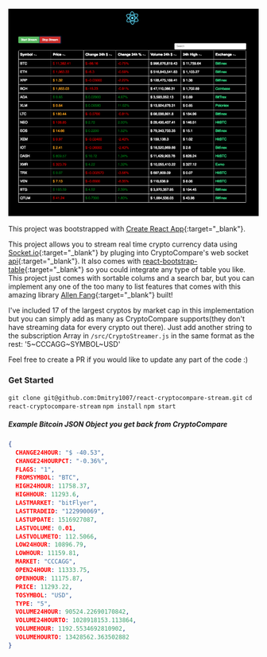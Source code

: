 ![App ScreenShot](./app-screanshot.png?raw=true "React CryptoCompare Stream")

This project was bootstrapped with [Create React App](https://github.com/facebookincubator/create-react-app){:target="_blank"}.

This project allows you to stream real time crypto currency data using [Socket.io](https://socket.io/){:target="_blank"} by pluging into CryptoCompare's web socket [api](https://www.cryptocompare.com/api/?javascript#-api-web-socket-){:target="_blank"}. It also comes with [react-bootstrap-table](https://allenfang.github.io/react-bootstrap-table/index.html){:target="_blank"} so you could integrate any type of table you like. This project just comes with sortable colums and a search bar, but you can implement any one of the too many to list features that comes with this amazing library [Allen Fang](https://github.com/AllenFang){:target="_blank"} built!

I've included 17 of the largest cryptos by market cap in this implementation but you can simply add as many as CryptoCompare supports(they don't have streaming data for every crypto out there). Just add another string to the subscription Array in `/src/CryptoStreamer.js` in the same format as the rest: '5~CCCAGG~SYMBOL~USD'

Feel free to create a PR if you would like to update any part of the code :)


### Get Started
`git clone git@github.com:Dmitry1007/react-cryptocompare-stream.git`
`cd react-cryptocompare-stream`
`npm install`
`npm start`


##### Example Bitcoin JSON Object you get back from CryptoCompare

```json
{
  CHANGE24HOUR: "$ -40.53",
  CHANGE24HOURPCT: "-0.36%",
  FLAGS: "1",
  FROMSYMBOL: "BTC",
  HIGH24HOUR: 11758.37,
  HIGHHOUR: 11293.6,
  LASTMARKET: "bitFlyer",
  LASTTRADEID: "122990069",
  LASTUPDATE: 1516927087,
  LASTVOLUME: 0.01,
  LASTVOLUMETO: 112.5066,
  LOW24HOUR: 10896.79,
  LOWHOUR: 11159.81,
  MARKET: "CCCAGG",
  OPEN24HOUR: 11333.75,
  OPENHOUR: 11175.87,
  PRICE: 11293.22,
  TOSYMBOL: "USD",
  TYPE: "5",
  VOLUME24HOUR: 90524.22690170842,
  VOLUME24HOURTO: 1028918153.113864,
  VOLUMEHOUR: 1192.5534692810902,
  VOLUMEHOURTO: 13428562.363502882
}
```
